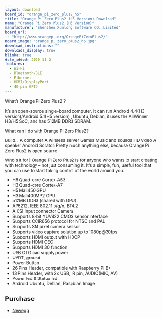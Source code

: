 ```yaml
---
layout: download
board_id: "orange_pi_zero_plus2_h5"
title: "Orange Pi Zero Plus2 (H5 Version) Download"
name: "Orange Pi Zero Plus2 (H5 Version)"
manufacturer: "Shenzhen Xunlong Software CO.,Limited"
board_url:
 - "http://www.orangepi.org/OrangePiZeroPlus2/"
board_image: "orange_pi_zero_plus2_h5.jpg"
download_instructions: ""
downloads_display: true
blinka: true
date_added: 2020-11-2
features:
  - Wi-Fi
  - Bluetooth/BLE
  - Ethernet
  - HDMI/DisplayPort
  - 40-pin GPIO
---
```


What’s Orange Pi Zero Plus2？

It’s an open-source single-board computer. It can run Android 4.4(H3 version)/Android 5.1(H5 version) , Ubuntu, Debian, it uses the AllWinner H3/H5 SoC, and has 512MB DDR3 SDRAM.


What can I do with Orange Pi Zero Plus2?

Build…
A computer
A wireless server
Games
Music and sounds
HD video
A speaker
Android
Scratch
Pretty much anything else, because Orange Pi Zero Plus2 is open source


Who's it for?
Orange Pi Zero Plus2 is for anyone who wants to start creating with technology – not just consuming it. It's a simple, fun, useful tool that you can use to start taking control of the world around you.

- H5 Quad-core Cortex-A53
- H3 Quad-core Cortex-A7
- H5 Mali450 GPU
- H3 Mali400MP2 GPU
- 512MB DDR3 (shared with GPU)
- AP6212, IEEE 802.11 b/g/n, BT4.2
- A CSI input connector Camera
- Supports 8-bit YUV422 CMOS sensor interface
- Supports CCIR656 protocol for NTSC and PAL
- Supports SM pixel camera sensor
- Supports video capture solution up to 1080p@30fps
- Supports HDMI output with HDCP
- Supports HDMI CEC
- Supports HDMI 30 function
- USB OTG can supply power
- UART, ground
- Power Button
- 26 Pins Header, compatible with Raspberry Pi B+
- 13 Pins Header, with 2x USB, IR pin, AUDIO(MIC, AV)
- Power led & Status led
- Android Ubuntu, Debian, Raspbian Image

## Purchase
* [Newegg](https://www.newegg.com/p/285-002U-00005)
